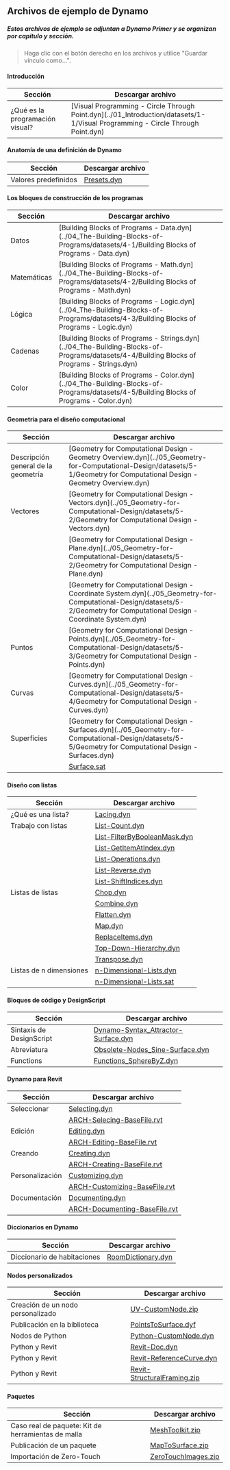 

## Archivos de ejemplo de Dynamo

##### Estos archivos de ejemplo se adjuntan a Dynamo Primer y se organizan por capítulo y sección.

> Haga clic con el botón derecho en los archivos y utilice "Guardar vínculo como...".

#### Introducción

|Sección|Descargar archivo|
| -- | -- |
|¿Qué es la programación visual?|[Visual Programming - Circle Through Point.dyn](../01_Introduction/datasets/1-1/Visual Programming - Circle Through Point.dyn)|

#### Anatomía de una definición de Dynamo

|Sección|Descargar archivo|
| -- | -- |
|Valores predefinidos|[Presets.dyn](../03_Anatomy-of-a-Dynamo-Definition/datasets/3-5/Presets.dyn)|

#### Los bloques de construcción de los programas

|Sección|Descargar archivo|
| -- | -- |
|Datos|[Building Blocks of Programs - Data.dyn](../04_The-Building-Blocks-of-Programs/datasets/4-1/Building Blocks of Programs - Data.dyn)|
|Matemáticas|[Building Blocks of Programs - Math.dyn](../04_The-Building-Blocks-of-Programs/datasets/4-2/Building Blocks of Programs - Math.dyn)|
|Lógica|[Building Blocks of Programs - Logic.dyn](../04_The-Building-Blocks-of-Programs/datasets/4-3/Building Blocks of Programs - Logic.dyn)|
|Cadenas|[Building Blocks of Programs - Strings.dyn](../04_The-Building-Blocks-of-Programs/datasets/4-4/Building Blocks of Programs - Strings.dyn)|
|Color|[Building Blocks of Programs - Color.dyn](../04_The-Building-Blocks-of-Programs/datasets/4-5/Building Blocks of Programs - Color.dyn)|

#### Geometría para el diseño computacional

|Sección|Descargar archivo|
| -- | -- |
|Descripción general de la geometría|[Geometry for Computational Design - Geometry Overview.dyn](../05_Geometry-for-Computational-Design/datasets/5-1/Geometry for Computational Design - Geometry Overview.dyn)|
|Vectores|[Geometry for Computational Design - Vectors.dyn](../05_Geometry-for-Computational-Design/datasets/5-2/Geometry for Computational Design - Vectors.dyn)|
||[Geometry for Computational Design - Plane.dyn](../05_Geometry-for-Computational-Design/datasets/5-2/Geometry for Computational Design - Plane.dyn)|
||[Geometry for Computational Design - Coordinate System.dyn](../05_Geometry-for-Computational-Design/datasets/5-2/Geometry for Computational Design - Coordinate System.dyn)|
|Puntos|[Geometry for Computational Design - Points.dyn](../05_Geometry-for-Computational-Design/datasets/5-3/Geometry for Computational Design - Points.dyn)|
|Curvas|[Geometry for Computational Design - Curves.dyn](../05_Geometry-for-Computational-Design/datasets/5-4/Geometry for Computational Design - Curves.dyn)|
|Superficies|[Geometry for Computational Design - Surfaces.dyn](../05_Geometry-for-Computational-Design/datasets/5-5/Geometry for Computational Design - Surfaces.dyn)|
||[Surface.sat](../05_Geometry-for-Computational-Design/datasets/5-5/Surface.sat)|

#### Diseño con listas

|Sección|Descargar archivo|
| -- | -- |
|¿Qué es una lista?|[Lacing.dyn](../06_Designing-with-Lists/datasets/6-1/Lacing.dyn)|
|Trabajo con listas|[List-Count.dyn](../06_Designing-with-Lists/datasets/6-2/List-Count.dyn)|
||[List-FilterByBooleanMask.dyn](../06_Designing-with-Lists/datasets/6-2/List-FilterByBooleanMask.dyn)|
||[List-GetItemAtIndex.dyn](../06_Designing-with-Lists/datasets/6-2/List-GetItemAtIndex.dyn)|
||[List-Operations.dyn](../06_Designing-with-Lists/datasets/6-2/List-Operations.dyn)|
||[List-Reverse.dyn](../06_Designing-with-Lists/datasets/6-2/List-Reverse.dyn)|
||[List-ShiftIndices.dyn](../06_Designing-with-Lists/datasets/6-2/List-ShiftIndices.dyn)|
|Listas de listas|[Chop.dyn](../06_Designing-with-Lists/datasets/6-3/Chop.dyn)|
||[Combine.dyn](../06_Designing-with-Lists/datasets/6-3/Combine.dyn)|
||[Flatten.dyn](../06_Designing-with-Lists/datasets/6-3/Flatten.dyn)|
||[Map.dyn](../06_Designing-with-Lists/datasets/6-3/Map.dyn)|
||[ReplaceItems.dyn](../06_Designing-with-Lists/datasets/6-3/ReplaceItems.dyn)|
||[Top-Down-Hierarchy.dyn](../06_Designing-with-Lists/datasets/6-3/Top-Down-Hierarchy.dyn)|
||[Transpose.dyn](../06_Designing-with-Lists/datasets/6-3/Transpose.dyn)|
|Listas de n dimensiones|[n-Dimensional-Lists.dyn](../06_Designing-with-Lists/datasets/6-4/n-Dimensional-Lists.dyn)|
||[n-Dimensional-Lists.sat](../06_Designing-with-Lists/datasets/6-4/n-Dimensional-Lists.sat)|

#### Bloques de código y DesignScript

|Sección|Descargar archivo|
| -- | -- |
|Sintaxis de DesignScript|[Dynamo-Syntax_Attractor-Surface.dyn](../07_Code-Block/datasets/7-2/Dynamo-Syntax_Attractor-Surface.dyn)|
|Abreviatura|[Obsolete-Nodes_Sine-Surface.dyn](../07_Code-Block/datasets/7-3/Obsolete-Nodes_Sine-Surface.dyn)|
|Functions|[Functions_SphereByZ.dyn](../07_Code-Block/datasets/7-4/Functions_SphereByZ.dyn)|

#### Dynamo para Revit

|Sección|Descargar archivo|
| -- | -- |
|Seleccionar|[Selecting.dyn](../08_Dynamo-for-Revit/datasets/8-2/Selecting.dyn)|
||[ARCH-Selecing-BaseFile.rvt](../08_Dynamo-for-Revit/datasets/8-2/ARCH-Selecting-BaseFile.rvt)|
|Edición|[Editing.dyn](../08_Dynamo-for-Revit/datasets/8-3/Editing.dyn)|
||[ARCH-Editing-BaseFile.rvt](../08_Dynamo-for-Revit/datasets/8-3/ARCH-Editing-BaseFile.rvt)|
|Creando|[Creating.dyn](../08_Dynamo-for-Revit/datasets/8-4/Creating.dyn)|
||[ARCH-Creating-BaseFile.rvt](../08_Dynamo-for-Revit/datasets/8-4/ARCH-Creating-BaseFile.rvt)|
|Personalización|[Customizing.dyn](../08_Dynamo-for-Revit/datasets/8-5/Customizing.dyn)|
||[ARCH-Customizing-BaseFile.rvt](../08_Dynamo-for-Revit/datasets/8-5/ARCH-Customizing-BaseFile.rvt)|
|Documentación|[Documenting.dyn](../08_Dynamo-for-Revit/datasets/8-6/Documenting.dyn)|
||[ARCH-Documenting-BaseFile.rvt](../08_Dynamo-for-Revit/datasets/8-6/ARCH-Documenting-BaseFile.rvt)|

#### Diccionarios en Dynamo

|Sección|Descargar archivo|
| -- | -- |
|Diccionario de habitaciones|[RoomDictionary.dyn](../09_Dictionaries/datasets/9-4_roomDictionary.dyn)|

#### Nodos personalizados

|Sección|Descargar archivo|
| -- | -- |
|Creación de un nodo personalizado|[UV-CustomNode.zip](../10_Custom-Nodes/datasets/10-2/UV-CustomNode.zip)|
|Publicación en la biblioteca|[PointsToSurface.dyf](../10_Custom-Nodes/datasets/10-3/PointsToSurface.dyf)|
|Nodos de Python|[Python-CustomNode.dyn](../10_Custom-Nodes/datasets/10-4/Python-CustomNode.dyn)|
|Python y Revit|[Revit-Doc.dyn](../10_Custom-Nodes/datasets/10-5/Revit-Doc.dyn)|
|Python y Revit|[Revit-ReferenceCurve.dyn](../10_Custom-Nodes/datasets/10-5/Revit-ReferenceCurve.dyn)|
|Python y Revit|[Revit-StructuralFraming.zip](../10_Custom-Nodes/datasets/10-5/Revit-StructuralFraming.zip)|

#### Paquetes

|Sección|Descargar archivo|
| -- | -- |
|Caso real de paquete: Kit de herramientas de malla|[MeshToolkit.zip](../11_Packages/datasets/11-2/MeshToolkit.zip)|
|Publicación de un paquete|[MapToSurface.zip](../11_Packages/datasets/11-4/MapToSurface.zip)|
|Importación de Zero-Touch|[ZeroTouchImages.zip](../11_Packages/datasets/11-5/ZeroTouchImages.zip)|

